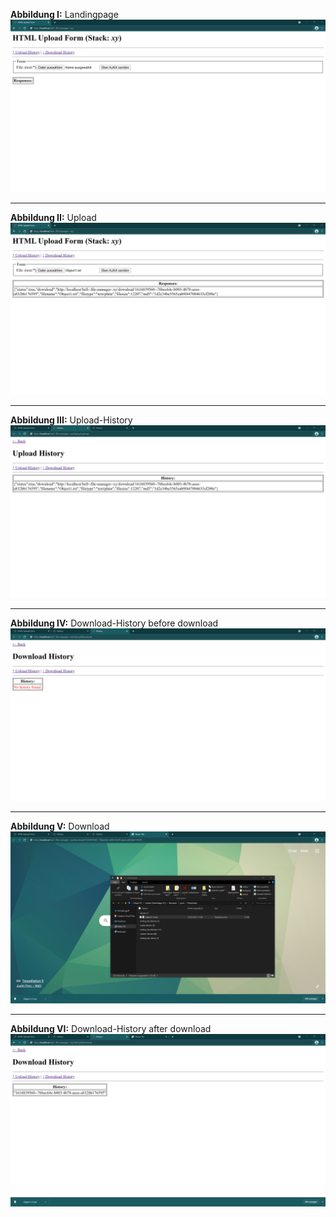**Abbildung I:** Landingpage
![Landingpage](home.png)

---

**Abbildung II:** Upload
![Upload](upload.png)

---

**Abbildung III:** Upload-History
![Upload-History](uphist.png)

---

**Abbildung IV:** Download-History before download
![Download-History before download](downhist.png)

---

**Abbildung V:** Download
![Download](download.png)

---

**Abbildung VI:** Download-History after download
![Download-History after download](downhist2.png)
